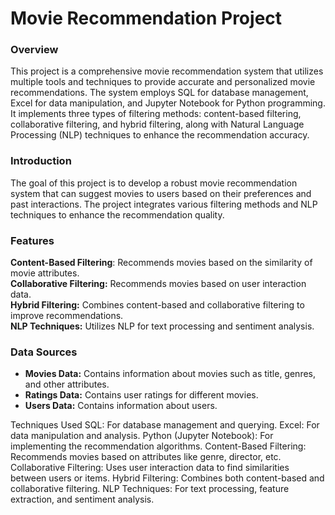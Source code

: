 <h1>Movie Recommendation Project</h1>
<h3>Overview</h3>
This project is a comprehensive movie recommendation system that utilizes multiple tools and techniques to provide accurate and personalized movie recommendations. The system employs SQL for database management, Excel for data manipulation, and Jupyter Notebook for Python programming. It implements three types of filtering methods: content-based filtering, collaborative filtering, and hybrid filtering, along with Natural Language Processing (NLP) techniques to enhance the recommendation accuracy.<br>
<h3>Introduction</h3>
The goal of this project is to develop a robust movie recommendation system that can suggest movies to users based on their preferences and past interactions. The project integrates various filtering methods and NLP techniques to enhance the recommendation quality.<br>

<h3>Features</h3>
<b>Content-Based Filtering</b>: Recommends movies based on the similarity of movie attributes.<br>
<b>Collaborative Filtering:</b> Recommends movies based on user interaction data.<br>
<b>Hybrid Filtering:</b> Combines content-based and collaborative filtering to improve recommendations.<br>
<b>NLP Techniques:</b> Utilizes NLP for text processing and sentiment analysis.<br>
<h3>Data Sources</h3>
<ul>
<li><b>Movies Data:</b> Contains information about movies such as title, genres, and other attributes.</li>
<li><b>Ratings Data:</b> Contains user ratings for different movies.</li>
<li><b>Users Data:</b> Contains information about users.</li>
</ul>
Techniques Used
SQL: For database management and querying.
Excel: For data manipulation and analysis.
Python (Jupyter Notebook): For implementing the recommendation algorithms.
Content-Based Filtering: Recommends movies based on attributes like genre, director, etc.
Collaborative Filtering: Uses user interaction data to find similarities between users or items.
Hybrid Filtering: Combines both content-based and collaborative filtering.
NLP Techniques: For text processing, feature extraction, and sentiment analysis.
